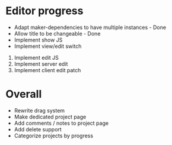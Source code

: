 # Editor progress

 * Adapt maker-dependencies to have multiple instances - Done
  * Allow title to be changeable - Done
 * Implement show JS
 * Implement view/edit switch


 1. Implement edit JS
 2. Implement server edit
 3. Implement client edit patch

# Overall
 * Rewrite drag system
 * Make dedicated project page
  * Add comments / notes to project page
 * Add delete support
 * Categorize projects by progress
